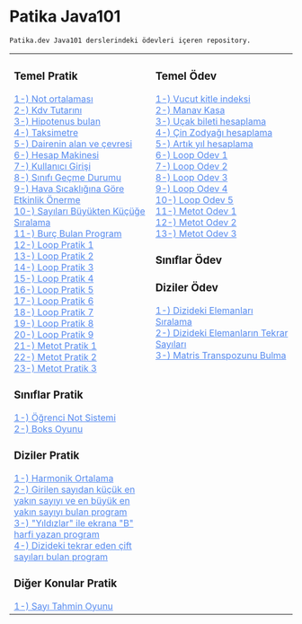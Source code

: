 # Patika Java101

````
Patika.dev Java101 derslerindeki ödevleri içeren repository.
````
<table><tr><td valign="top" width="50%">
  

<div >  
<h3>Temel Pratik</h3>
<a href="https://github.com/AktanSN/patika-Java101/blob/main/PatikaJava101/src/odevler/NotOrtalamasi.java" style="color:#5489ef;">1-) Not ortalaması</a>
<br><a href="https://github.com/AktanSN/patika-Java101/blob/main/PatikaJava101/src/odevler/KdvTutari.java" style="color:#5489ef;">2-) Kdv Tutarını </a>
<br><a href="https://github.com/AktanSN/patika-Java101/blob/main/PatikaJava101/src/odevler/HipotenusBulma.java" style="color:#5489ef;">3-) Hipotenus bulan</a>
<br><a href="https://github.com/AktanSN/patika-Java101/blob/main/PatikaJava101/src/odevler/Taksimetre.java" style="color:#5489ef;">4-) Taksimetre</a>
<br><a href="https://github.com/AktanSN/patika-Java101/blob/main/PatikaJava101/src/odevler/DaireAlanıVeCevresi.java" style="color:#5489ef;">5-) Dairenin alan ve çevresi</a>
  <br><a href="https://github.com/AktanSN/patika-Java101/blob/main/PatikaJava101/src/odevler/HesapMakinesi.java" style="color:#5489ef;">6-) Hesap Makinesi</a>
  <br><a href="https://github.com/AktanSN/patika-Java101/blob/main/PatikaJava101/src/odevler/KullaniciGirisi.java" style="color:#5489ef;">7-) Kullanıcı Girişi</a>
  <br><a href="https://github.com/AktanSN/patika-Java101/blob/main/PatikaJava101/src/odevler/SinifGecme.java" style="color:#5489ef;">8-) Sınıfı Geçme Durumu</a>
  <br><a href="https://github.com/AktanSN/patika-Java101/blob/main/PatikaJava101/src/odevler/HavaSicakliginaGoreEtkinlik.java" style="color:#5489ef;">9-) Hava Sıcaklığına Göre Etkinlik Önerme</a>
  <br><a href="https://github.com/AktanSN/patika-Java101/blob/main/PatikaJava101/src/odevler/SayilariBuyuktenKucuge.java" style="color:#5489ef;">10-) Sayıları Büyükten Küçüğe Sıralama</a>
  <br><a href="https://github.com/AktanSN/patika-Java101/blob/main/PatikaJava101/src/odevler/BurcBulma.java" style="color:#5489ef;">11-) Burç Bulan Program</a>
  <br><a href="https://github.com/AktanSN/patika-Java101/blob/main/PatikaJava101/src/odevler/LoopPratik1.java" style="color:#5489ef;">12-) Loop Pratik 1</a>
  <br><a href="https://github.com/AktanSN/patika-Java101/blob/main/PatikaJava101/src/odevler/LoopPratik2.java" style="color:#5489ef;">13-) Loop Pratik 2</a>
  <br><a href="https://github.com/AktanSN/patika-Java101/blob/main/PatikaJava101/src/odevler/LoopPratik3.java" style="color:#5489ef;">14-) Loop Pratik 3</a>
  <br><a href="https://github.com/AktanSN/patika-Java101/blob/main/PatikaJava101/src/odevler/LoopPratik4.java" style="color:#5489ef;">15-) Loop Pratik 4</a>
  <br><a href="https://github.com/AktanSN/patika-Java101/blob/main/PatikaJava101/src/odevler/LoopPratik5.java" style="color:#5489ef;">16-) Loop Pratik 5</a>
  <br><a href="https://github.com/AktanSN/patika-Java101/blob/main/PatikaJava101/src/odevler/LoopPratik6.java" style="color:#5489ef;">17-) Loop Pratik 6</a>
  <br><a href="https://github.com/AktanSN/patika-Java101/blob/main/PatikaJava101/src/odevler/LoopPratik7.java" style="color:#5489ef;">18-) Loop Pratik 7</a>
  <br><a href="https://github.com/AktanSN/patika-Java101/blob/main/PatikaJava101/src/odevler/LoopPratik8.java" style="color:#5489ef;">19-) Loop Pratik 8</a>
  <br><a href="https://github.com/AktanSN/patika-Java101/blob/main/PatikaJava101/src/odevler/LoopPratik9.java" style="color:#5489ef;">20-) Loop Pratik 9</a>
  <br><a href="https://github.com/AktanSN/patika-Java101/blob/main/PatikaJava101/src/odevler/PratikMetot1.java" style="color:#5489ef;">21-) Metot Pratik 1</a>
  <br><a href="https://github.com/AktanSN/patika-Java101/blob/main/PatikaJava101/src/odevler/PratikMetot2.java" style="color:#5489ef;">22-) Metot Pratik 2</a>
  <br><a href="https://github.com/AktanSN/patika-Java101/blob/main/PatikaJava101/src/odevler/PratikMetot3.java" style="color:#5489ef;">23-) Metot Pratik 3</a>
  
  <h3>Sınıflar Pratik</h3>
  <a href="https://github.com/AktanSN/patika-Java101/tree/main/PatikaJava101/src/ogrenciNotSistemi" style="color:#5489ef;">1-) Öğrenci Not Sistemi</a>
  <br><a href="https://github.com/AktanSN/patika-Java101/tree/main/PatikaJava101/src/boksOyunu" style="color:#5489ef;">2-) Boks Oyunu</a>
  <h3>Diziler Pratik</h3>
  <a href="https://github.com/AktanSN/patika-Java101/blob/main/PatikaJava101/src/odevler/DizilerPratik1.java" style="color:#5489ef;">1-) Harmonik Ortalama</a>
  <br><a href="https://github.com/AktanSN/patika-Java101/blob/main/PatikaJava101/src/odevler/DizilerPratik2.java" style="color:#5489ef;">2-) Girilen sayıdan küçük en yakın sayıyı ve en büyük en yakın sayıyı bulan program</a>
  <br><a href="https://github.com/AktanSN/patika-Java101/blob/main/PatikaJava101/src/odevler/DizilerPratik3.java" style="color:#5489ef;">3-) "Yıldızlar" ile ekrana "B" harfi yazan program</a>
  <br><a href="https://github.com/AktanSN/patika-Java101/blob/main/PatikaJava101/src/odevler/DizilerPratik4.java" style="color:#5489ef;">4-) Dizideki tekrar eden çift sayıları bulan program</a>
  <h3>Diğer Konular Pratik</h3>
  <a href="https://github.com/AktanSN/patika-Java101/blob/main/PatikaJava101/src/odevler/SayiTahminOyunu.java" style="color:#5489ef;">1-) Sayı Tahmin Oyunu</a>
</div>
</td><td valign="top" width="50%">


<div>  
<h3>Temel Ödev</h3>
<a href="https://github.com/AktanSN/patika-Java101/blob/main/PatikaJava101/src/odevler/VucutKitleIndeksi.java" style="color:#5489ef;">1-) Vucut kitle indeksi</a>
<br><a href="https://github.com/AktanSN/patika-Java101/blob/main/PatikaJava101/src/odevler/ManavKasa.java" style="color:#5489ef;">2-) Manav Kasa</a>
<br><a href="https://github.com/AktanSN/patika-Java101/blob/main/PatikaJava101/src/odevler/UcakBiletiFiyatiHesaplama.java" style="color:#5489ef;">3-) Uçak bileti hesaplama</a>
<br><a href="https://github.com/AktanSN/patika-Java101/blob/main/PatikaJava101/src/odevler/CinZodyakHesap.java" style="color:#5489ef;">4-) Çin Zodyağı hesaplama</a>
<br><a href="https://github.com/AktanSN/patika-Java101/blob/main/PatikaJava101/src/odevler/ArtikYil.java" style="color:#5489ef;">5-) Artık yıl hesaplama</a>
  <br><a href="https://github.com/AktanSN/patika-Java101/blob/main/PatikaJava101/src/odevler/LoopOdev1.java" style="color:#5489ef;">6-) Loop Odev 1</a>
  <br><a href="https://github.com/AktanSN/patika-Java101/blob/main/PatikaJava101/src/odevler/LoopOdev2.java" style="color:#5489ef;">7-) Loop Odev 2</a>
  <br><a href="https://github.com/AktanSN/patika-Java101/blob/main/PatikaJava101/src/odevler/LoopOdev3.java" style="color:#5489ef;">8-) Loop Odev 3</a>
  <br><a href="https://github.com/AktanSN/patika-Java101/blob/main/PatikaJava101/src/odevler/LoopOdev4.java" style="color:#5489ef;">9-) Loop Odev 4</a>
  <br><a href="https://github.com/AktanSN/patika-Java101/blob/main/PatikaJava101/src/odevler/LoopOdev5.java" style="color:#5489ef;">10-) Loop Odev 5</a>
  <br><a href="https://github.com/AktanSN/patika-Java101/blob/main/PatikaJava101/src/odevler/MetotOdev1.java" style="color:#5489ef;">11-) Metot Odev 1</a>
  <br><a href="https://github.com/AktanSN/patika-Java101/blob/main/PatikaJava101/src/odevler/MetotOdev2.java" style="color:#5489ef;">12-) Metot Odev 2</a>
  <br><a href="https://github.com/AktanSN/patika-Java101/blob/main/PatikaJava101/src/odevler/MetotOdev3.java" style="color:#5489ef;">13-) Metot Odev 3</a>
<h3>Sınıflar Ödev</h3>
<h3>Diziler Ödev</h3>
 <a href="https://github.com/AktanSN/patika-Java101/blob/main/PatikaJava101/src/odevler/DizilerOdev1.java" style="color:#5489ef;">1-) Dizideki Elemanları Sıralama</a>
  <br><a href="https://github.com/AktanSN/patika-Java101/blob/main/PatikaJava101/src/odevler/DizilerOdev2.java" style="color:#5489ef;">2-) Dizideki Elemanların Tekrar Sayıları</a>
  <br><a href="https://github.com/AktanSN/patika-Java101/blob/main/PatikaJava101/src/odevler/DizilerOdev3.java" style="color:#5489ef;">3-) Matris Transpozunu Bulma</a>
  </div>

</td></tr></table>  
